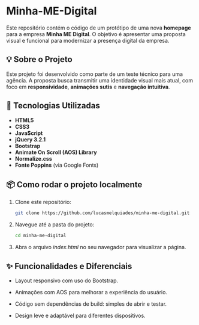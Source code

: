 # Minha-ME-Digital

Este repositório contém o código de um protótipo de uma nova **homepage** para a empresa **Minha ME Digital**. O objetivo é apresentar uma proposta visual e funcional para modernizar a presença digital da empresa.

## 💡 Sobre o Projeto

Este projeto foi desenvolvido como parte de um teste técnico para uma agência. A proposta busca transmitir uma identidade visual mais atual, com foco em **responsividade**, **animações sutis** e **navegação intuitiva**.

## 🚀 Tecnologias Utilizadas

- **HTML5**
- **CSS3**
- **JavaScript**
- **jQuery 3.2.1**
- **Bootstrap**
- **Animate On Scroll (AOS) Library**
- **Normalize.css**
- **Fonte Poppins** (via Google Fonts)

## 📦 Como rodar o projeto localmente

1. Clone este repositório:
   ```bash
   git clone https://github.com/lucasmelquiades/minha-me-digital.git

2. Navegue até a pasta do projeto:
    ```bash
    cd minha-me-digital

3. Abra o arquivo *index.html* no seu navegador para visualizar a página.

## ✨ Funcionalidades e Diferenciais

- Layout responsivo com uso do Bootstrap.

- Animações com AOS para melhorar a experiência do usuário.

- Código sem dependências de build: simples de abrir e testar.

- Design leve e adaptável para diferentes dispositivos.
